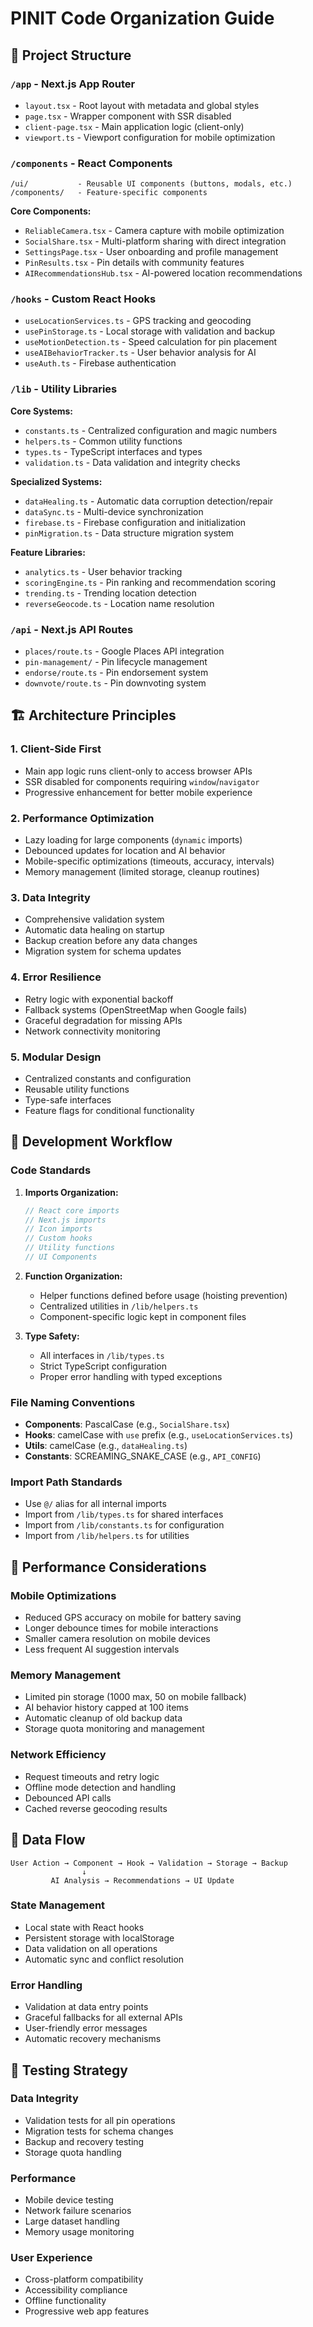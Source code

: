 # PINIT Code Organization Guide

## 📁 Project Structure

### `/app` - Next.js App Router
- `layout.tsx` - Root layout with metadata and global styles
- `page.tsx` - Wrapper component with SSR disabled
- `client-page.tsx` - Main application logic (client-only)
- `viewport.ts` - Viewport configuration for mobile optimization

### `/components` - React Components
```
/ui/           - Reusable UI components (buttons, modals, etc.)
/components/   - Feature-specific components
```

**Core Components:**
- `ReliableCamera.tsx` - Camera capture with mobile optimization
- `SocialShare.tsx` - Multi-platform sharing with direct integration
- `SettingsPage.tsx` - User onboarding and profile management
- `PinResults.tsx` - Pin details with community features
- `AIRecommendationsHub.tsx` - AI-powered location recommendations

### `/hooks` - Custom React Hooks
- `useLocationServices.ts` - GPS tracking and geocoding
- `usePinStorage.ts` - Local storage with validation and backup
- `useMotionDetection.ts` - Speed calculation for pin placement
- `useAIBehaviorTracker.ts` - User behavior analysis for AI
- `useAuth.ts` - Firebase authentication

### `/lib` - Utility Libraries
**Core Systems:**
- `constants.ts` - Centralized configuration and magic numbers
- `helpers.ts` - Common utility functions
- `types.ts` - TypeScript interfaces and types
- `validation.ts` - Data validation and integrity checks

**Specialized Systems:**
- `dataHealing.ts` - Automatic data corruption detection/repair
- `dataSync.ts` - Multi-device synchronization
- `firebase.ts` - Firebase configuration and initialization
- `pinMigration.ts` - Data structure migration system

**Feature Libraries:**
- `analytics.ts` - User behavior tracking
- `scoringEngine.ts` - Pin ranking and recommendation scoring
- `trending.ts` - Trending location detection
- `reverseGeocode.ts` - Location name resolution

### `/api` - Next.js API Routes
- `places/route.ts` - Google Places API integration
- `pin-management/` - Pin lifecycle management
- `endorse/route.ts` - Pin endorsement system
- `downvote/route.ts` - Pin downvoting system

## 🏗️ Architecture Principles

### 1. **Client-Side First**
- Main app logic runs client-only to access browser APIs
- SSR disabled for components requiring `window`/`navigator`
- Progressive enhancement for better mobile experience

### 2. **Performance Optimization**
- Lazy loading for large components (`dynamic` imports)
- Debounced updates for location and AI behavior
- Mobile-specific optimizations (timeouts, accuracy, intervals)
- Memory management (limited storage, cleanup routines)

### 3. **Data Integrity**
- Comprehensive validation system
- Automatic data healing on startup
- Backup creation before any data changes
- Migration system for schema updates

### 4. **Error Resilience**
- Retry logic with exponential backoff
- Fallback systems (OpenStreetMap when Google fails)
- Graceful degradation for missing APIs
- Network connectivity monitoring

### 5. **Modular Design**
- Centralized constants and configuration
- Reusable utility functions
- Type-safe interfaces
- Feature flags for conditional functionality

## 🔧 Development Workflow

### Code Standards
1. **Imports Organization:**
   ```typescript
   // React core imports
   // Next.js imports  
   // Icon imports
   // Custom hooks
   // Utility functions
   // UI Components
   ```

2. **Function Organization:**
   - Helper functions defined before usage (hoisting prevention)
   - Centralized utilities in `/lib/helpers.ts`
   - Component-specific logic kept in component files

3. **Type Safety:**
   - All interfaces in `/lib/types.ts`
   - Strict TypeScript configuration
   - Proper error handling with typed exceptions

### File Naming Conventions
- **Components**: PascalCase (e.g., `SocialShare.tsx`)
- **Hooks**: camelCase with `use` prefix (e.g., `useLocationServices.ts`)
- **Utils**: camelCase (e.g., `dataHealing.ts`)
- **Constants**: SCREAMING_SNAKE_CASE (e.g., `API_CONFIG`)

### Import Path Standards
- Use `@/` alias for all internal imports
- Import from `/lib/types.ts` for shared interfaces
- Import from `/lib/constants.ts` for configuration
- Import from `/lib/helpers.ts` for utilities

## 🚀 Performance Considerations

### Mobile Optimizations
- Reduced GPS accuracy on mobile for battery saving
- Longer debounce times for mobile interactions
- Smaller camera resolution on mobile devices
- Less frequent AI suggestion intervals

### Memory Management
- Limited pin storage (1000 max, 50 on mobile fallback)
- AI behavior history capped at 100 items
- Automatic cleanup of old backup data
- Storage quota monitoring and management

### Network Efficiency
- Request timeouts and retry logic
- Offline mode detection and handling
- Debounced API calls
- Cached reverse geocoding results

## 🔐 Data Flow

```
User Action → Component → Hook → Validation → Storage → Backup
                ↓
         AI Analysis → Recommendations → UI Update
```

### State Management
- Local state with React hooks
- Persistent storage with localStorage
- Data validation on all operations
- Automatic sync and conflict resolution

### Error Handling
- Validation at data entry points
- Graceful fallbacks for all external APIs
- User-friendly error messages
- Automatic recovery mechanisms

## 🧪 Testing Strategy

### Data Integrity
- Validation tests for all pin operations
- Migration tests for schema changes
- Backup and recovery testing
- Storage quota handling

### Performance
- Mobile device testing
- Network failure scenarios
- Large dataset handling
- Memory usage monitoring

### User Experience
- Cross-platform compatibility
- Accessibility compliance
- Offline functionality
- Progressive web app features 